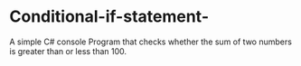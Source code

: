 # Conditional-if-statement-
A simple C# console Program that checks whether the sum of two numbers is greater than or less than 100.
